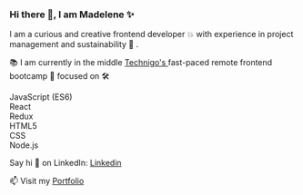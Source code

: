 ### Hi there 👋, I am Madelene ✨

<p> I am a curious and creative frontend developer 💥 with experience in project management and sustainability 🌱 .
  
  📚 I am currently in the middle <a href="https://www.technigo.io/program">Technigo's </a> fast-paced remote frontend bootcamp 💪 focused on 🛠️ <br>

JavaScript (ES6)<br>
React<br>
Redux<br>
HTML5<br>
CSS<br>
Node.js<br>
  
Say hi 👋 on LinkedIn: <a href ="https://www.linkedin.com/in/madelene-trang-dev/"> Linkedin </a><br>

📫 Visit my <a href="https://madelene-trang-portfolio.netlify.app/">Portfolio </a></p><br>


<!--
**MT-dotse/MT-dotse** is a  _special_ ✨ repository because its `README.md` (this file) appears on your GitHub profile.

Here are some ideas to get you started:

- 🔭 I’m currently working on ...
- 🌱 I’m currently learning ...
- 👯 I’m looking to collaborate on ...
- 🤔 I’m looking for help with ...
- 💬 Ask me about ...
- 📫 How to reach me: ...
- 😄 Pronouns: ...
- ⚡ Fun fact: ...
-->

